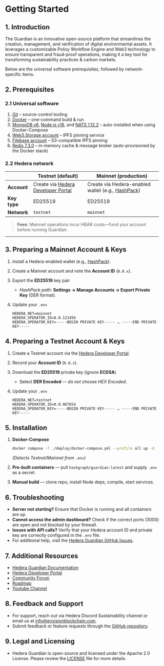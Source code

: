 # Getting Started

## **1. Introduction**

The Guardian is an innovative open-source platform that streamlines the creation, management, and verification of digital environmental assets. It leverages a customizable Policy Workflow Engine and Web3 technology to ensure transparent and fraud-proof operations, making it a key tool for transforming sustainability practices & carbon markets.

Below are the universal software prerequisites, followed by network-specific items.

## 2. Prerequisites

### 2.1 Universal software

1. [Git](https://git-scm.com/downloads) – source-control tooling
2. [Docker](https://www.docker.com/) – one-command build & run
3. [MongoDB v6](https://www.mongodb.com/), [Node.js v16](https://nodejs.org/en), and [NATS 1.12.2](https://nats.io/) – auto-installed when using Docker-Compose
4. [Web3.Storage account](https://web3.storage/) – IPFS pinning service
5. [Filebase account](https://filebase.com/) – S3-compatible IPFS pinning
6. [Redis 7.3.0](https://redict.io/) – in-memory cache & message broker (auto-provisioned by the Docker stack)

### 2.2 Hedera network

|              | Testnet (default)                                                     | Mainnet (production)                                                           |
| ------------ | --------------------------------------------------------------------- | ------------------------------------------------------------------------------ |
| **Account**  | Create via [Hedera Developer Portal](https://portal.hedera.com/login) | Create via Hedera-enabled wallet (e.g., [HashPack](https://www.hashpack.app/)) |
| **Key type** | ED25519                                                               | ED25519                                                                        |
| **Network**  | `testnet`                                                             | `mainnet`                                                                      |

> **Fees**: Mainnet operations incur HBAR costs—fund your account before running Guardian.

***

## 3. Preparing a Mainnet Account & Keys

1. Install a Hedera-enabled wallet (e.g., [HashPack](https://www.hashpack.app/)).
2. Create a Mainnet account and note the **Account ID** (`0.0.x`).
3. Export the **ED25519** key pair
   * _HashPack path_: **Settings → Manage Accounts → Export Private Key** (DER format).
4.  Update your `.env`

    ```dotenv
    HEDERA_NET=mainnet
    HEDERA_OPERATOR_ID=0.0.123456
    HEDERA_OPERATOR_KEY=-----BEGIN PRIVATE KEY----- … -----END PRIVATE KEY-----
    ```

## 4. Preparing a Testnet Account & Keys

1. Create a Testnet account via the [Hedera Developer Portal](https://portal.hedera.com/login).
2. Record your **Account ID** (`0.0.x`).
3. Download the **ED25519** private key (ignore **ECDSA**)
   * Select **DER Encoded** — _do not_ choose _HEX Encoded_.
4.  Update your `.env`

    ```dotenv
    HEDERA_NET=testnet
    HEDERA_OPERATOR_ID=0.0.987654
    HEDERA_OPERATOR_KEY=-----BEGIN PRIVATE KEY----- … -----END PRIVATE KEY-----
    ```

## 5. Installation

1.  **Docker-Compose**

    ```bash
    docker compose -f ./deploy/docker-compose.yml --profile all up -d
    ```

    _(Detects Testnet/Mainnet from `.env`)_
2. **Pre-built containers** — pull `hashgraph/guardian:latest` and supply `.env` as a secret.
3. **Manual build** — clone repo, install Node deps, compile, start services.

## **6. Troubleshooting**

* **Server not starting?** Ensure that Docker is running and all containers are up.
* **Cannot access the admin dashboard?** Check if the correct ports (3000) are open and not blocked by your firewall.
* **Issues with API calls?** Verify that your Hedera account ID and private key are correctly configured in the `.env` file.
* For additional help, visit the [Hedera Guardian GitHub Issues](https://github.com/hashgraph/guardian/issues).

## **7. Additional Resources**

* [Hedera Guardian Documentation](https://github.com/hashgraph/guardian/wiki)
* [Hedera Developer Portal](https://portal.hedera.com/login)
* [Community Forum](https://github.com/hashgraph/guardian/discussions)
* [Roadmap](guardian/readme/roadmap.md)
* [Youtube Channel](https://www.youtube.com/@envisionblockchain/featured)

## **8. Feedback and Support**

* For support, reach out via Hedera Discord Sustainability channel or email us at info@envisionblockchain.com.
* Submit feedback or feature requests through the [GitHub repository](https://github.com/hashgraph/guardian/issues).

## **9. Legal and Licensing**

* Hedera Guardian is open-source and licensed under the Apache 2.0 License. Please review the [LICENSE](../LICENSE/) file for more details.
